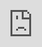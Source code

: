 ```yaml
---
layout: post
title: "미래 카엘이 프로필 촬영에서 그의 행보를 뽐낸다."
author: "undefined"
thumbnail: "https://www.allkpop.com/upload/2021/02/content/070000/thumb/1612674019_jennywill.jpg"
tags: 
---
```




<div class="video_wrapper" style="padding-top: 56.25%;">
    <iframe id="player" class="main_video" src="https://www.youtube.com/embed/jDN4d7ObX5U" width="100%" height="100%" frameborder="0" allowfullscreen="" style="display: block !important; position: absolute; top: 0px; left: 0px; width: 100%; height: 100%;"></iframe>
</div>


차기 DSP 미디어 보이그룹 미래(미래)가 카엘의 프로필 필름을 삭제했다.

유빈, 준혁, 시영, 동표, 리엔처럼 카엘의 프로필 영화는 그의 미래적 티저 이미지를 따라간다. 영화에서, 그는 그의 춤 동작을 뽐냅니다.

앞서 보도한 바와 같이, 미래는 7명의 멤버로 구성되어 있으며, 올해 3월에 데뷔할 것으로 보이며, 이들은 KARD 이후 DSP 미디어로 데뷔하는 최초의 새로운 K-Pop 그룹을 기념하고 있다. 그룹명 `미래`가 K-Pop의 미래를 발견하겠다는 새 신인 보이그룹의 각오를 알리는 신호탄이다.

미래에 대한 업데이트를 계속 받으세요!